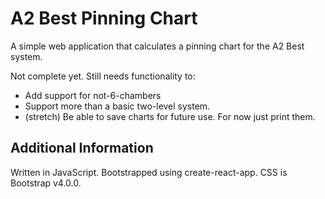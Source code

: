 # A2 Best Pinning Chart

A simple web application that calculates a pinning chart for the A2 Best system.

Not complete yet. Still needs functionality to:
- Add support for not-6-chambers
- Support more than a basic two-level system.
- (stretch) Be able to save charts for future use. For now just print them.

## Additional Information
Written in JavaScript. Bootstrapped using create-react-app. CSS is Bootstrap v4.0.0.